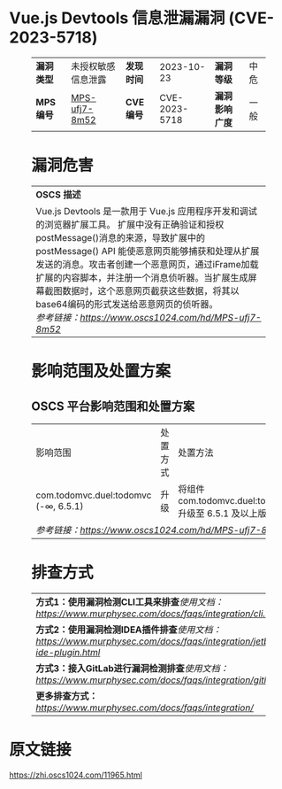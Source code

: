 # Vue.js Devtools 信息泄漏漏洞 (CVE-2023-5718)
<figure class="wp-block-table">
    <table>
        <tbody>
        <tr>
            <td><strong>漏洞类型</strong></td>
            <td>未授权敏感信息泄露</td>
            <td><strong>发现时间</strong></td>
            <td>2023-10-23</td>
            <td><strong>漏洞等级</strong></td>
            <td>中危</td>
        </tr>
        <tr>
            <td><strong>MPS编号</strong></td>
            <td><a href="https://www.oscs1024.com/hd/MPS-ufj7-8m52">MPS-ufj7-8m52</a></td>
            <td><strong>CVE编号</strong></td>
            <td>CVE-2023-5718</td>
            <td><strong>漏洞影响广度</strong></td>
            <td>一般</td>
        </tr>
        </tbody>
    </table>
</figure>


<figure class="wp-block-table">
    <h1 class="wp-block-heading">漏洞危害</h1>
    <table>
        <tbody>
        <tr>
            <td><strong>OSCS 描述</strong></td>
        </tr>
        <tr>
            <td>Vue.js Devtools 是一款用于 Vue.js 应用程序开发和调试的浏览器扩展工具。
扩展中没有正确验证和授权postMessage()消息的来源，导致扩展中的postMessage() API 能使恶意网页能够捕获和处理从扩展发送的消息。攻击者创建一个恶意网页，通过iFrame加载扩展的内容脚本，并注册一个消息侦听器。当扩展生成屏幕截图数据时，这个恶意网页截获这些数据，将其以base64编码的形式发送给恶意网页的侦听器。<br><em>参考链接：<a
                    href="https://www.oscs1024.com/hd/MPS-ufj7-8m52">https://www.oscs1024.com/hd/MPS-ufj7-8m52</a></em>
            </td>
        </tr>
        </tbody>
    </table>
</figure>


<figure class="wp-block-table alignleft">
    <h1 class="wp-block-heading">影响范围及处置方案</h1>
    <h2 class="wp-block-heading"><strong>OSCS</strong> <strong>平台影响范围和处置方案</strong></h2>
    <table>
        <tbody>
        <tr>
            <td>影响范围</td>
            <td>处置方式</td>
            <td>处置方法</td>
        </tr>
        <tr><td rowspan="1">com.todomvc.duel:todomvc (-∞, 6.5.1)</td><td>升级</td><td>将组件 com.todomvc.duel:todomvc 升级至 6.5.1 及以上版本</td></tr>
        <tr>
            <td colspan="3"><em>参考链接：</em><em><a
                    href="https://www.oscs1024.com/hd/MPS-ufj7-8m52">https://www.oscs1024.com/hd/MPS-ufj7-8m52</a></em></td>
        </tr>
        </tbody>
    </table>
</figure>


<figure class="wp-block-table">
    <h1 class="wp-block-heading">排查方式</h1>
    <table>
        <tbody>
        <tr>
            <td><strong>方式1：使用漏洞检测CLI工具来排查</strong><em>使用文档：<a
                    href="https://www.murphysec.com/docs/faqs/integration/cli.html">https://www.murphysec.com/docs/faqs/integration/cli.html</a></em>
            </td>
        </tr>
        <tr>
            <td><strong>方式2：使用漏洞检测IDEA插件排查</strong><em>使用文档：<a
                    href="https://www.murphysec.com/docs/faqs/integration/jetbrains-ide-plugin.html">https://www.murphysec.com/docs/faqs/integration/jetbrains-ide-plugin.html</a></em>
            </td>
        </tr>
        <tr>
            <td><strong>方式3：接入GitLab进行漏洞检测排查</strong><em>使用文档：<a
                    href="https://www.murphysec.com/docs/faqs/integration/gitlab.html">https://www.murphysec.com/docs/faqs/integration/gitlab.html</a></em>
            </td>
        </tr>
        <tr>
            <td><strong>更多排查方式：</strong><em><a
                    href="https://www.murphysec.com/docs/faqs/integration/">https://www.murphysec.com/docs/faqs/integration/</a></em>
            </td>
        </tr>
        </tbody>
    </table>
</figure>
<h1>原文链接</h1>
<p><a href="https://zhi.oscs1024.com/11965.html">https://zhi.oscs1024.com/11965.html</a></p>